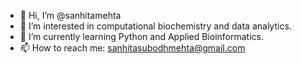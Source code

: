 - 👋 Hi, I’m @sanhitamehta
- 👀 I’m interested in computational biochemistry and data analytics.
- 🌱 I’m currently learning Python and Applied Bioinformatics.
- 📫 How to reach me: sanhitasubodhmehta@gmail.com

<!---
sanhitamehta/sanhitamehta is a ✨ special ✨ repository because its `README.md` (this file) appears on your GitHub profile.
You can click the Preview link to take a look at your changes.
--->
